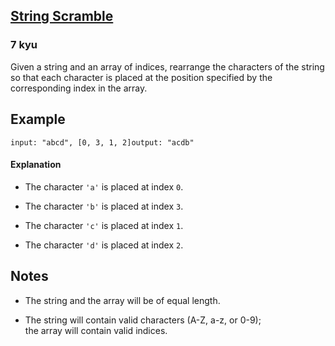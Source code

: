 <h2><a href=https://www.codewars.com/kata/5822d89270ca28c85c0000f3/train/javascript target="_blank">String Scramble</a></h2><h3>7 kyu</h3><p>Given a string and an array of indices, rearrange the characters of the string so that each character is placed at the position specified by the corresponding index in the array.</p><h2 id="example">Example</h2><pre><code class="language-c"><span class="cm-variable">input</span>: <span class="cm-string">"abcd"</span>, [<span class="cm-number">0</span>, <span class="cm-number">3</span>, <span class="cm-number">1</span>, <span class="cm-number">2</span>]<span class="cm-variable">output</span>: <span class="cm-string">"acdb"</span></code></pre><h4 id="explanation">Explanation</h4><ul><li><p>The character <code>'a'</code> is placed at index <code>0</code>.</p></li><li><p>The character <code>'b'</code> is placed at index <code>3</code>.</p></li><li><p>The character <code>'c'</code> is placed at index <code>1</code>.</p></li><li><p>The character <code>'d'</code> is placed at index <code>2</code>.</p></li></ul><h2 id="notes">Notes</h2><ul><li><p>The string and the array will be of equal length.</p></li><li><p>The string will contain valid characters (A-Z, a-z, or 0-9);<br>the array will contain valid indices.</p></li></ul>